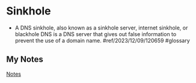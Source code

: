 # Sinkhole
- A DNS sinkhole, also known as a sinkhole server, internet sinkhole, or blackhole DNS is a DNS server that gives out false information to prevent the use of a domain name. #ref/2023/12/09/120659 #glossary 
## My Notes
[Notes](mynotes/sinkhole-notes.md)
